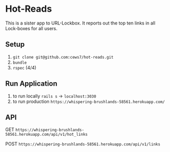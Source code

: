 # Hot-Reads
This is a sister app to URL-Lockbox. It reports out the top ten links in all Lock-boxes for all users. 

## Setup

1. ```git clone git@github.com:cews7/hot-reads.git```
2. ```bundle```
3. ```rspec``` (4/4)

## Run Application
1. to run locally ```rails s``` -> ```localhost:3030```
2. to run production  ```https://whispering-brushlands-58561.herokuapp.com/```

## API
GET ```https://whispering-brushlands-58561.herokuapp.com/api/v1/hot_links```

POST  ```https://whispering-brushlands-58561.herokuapp.com/api/v1/links```
